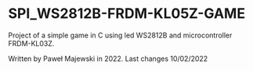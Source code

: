 # SPI_WS2812B-FRDM-KL05Z-GAME

Project of a simple game in C using led WS2812B and microcontroller FRDM-KL03Z.

Written by Paweł Majewski in 2022.
Last changes 10/02/2022 
